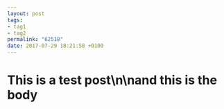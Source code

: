 ```yaml
---
layout: post
tags:
- tag1
- tag2
permalink: "62518"
date: 2017-07-29 18:21:58 +0100
---
```


# This is a test post\n\nand this is the body
